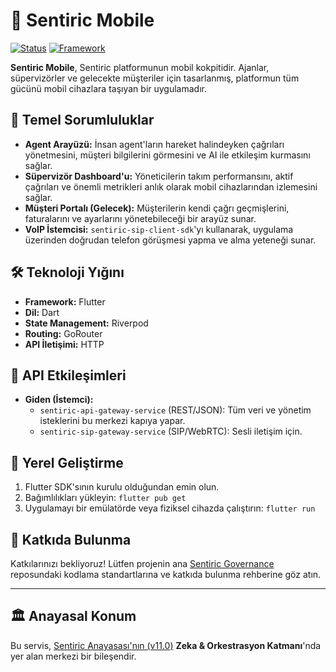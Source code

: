 # 📱 Sentiric Mobile

[![Status](https://img.shields.io/badge/status-prototype-orange.svg)]()
[![Framework](https://img.shields.io/badge/framework-Flutter-blue.svg)]()

**Sentiric Mobile**, Sentiric platformunun mobil kokpitidir. Ajanlar, süpervizörler ve gelecekte müşteriler için tasarlanmış, platformun tüm gücünü mobil cihazlara taşıyan bir uygulamadır.

## 🎯 Temel Sorumluluklar

*   **Agent Arayüzü:** İnsan agent'ların hareket halindeyken çağrıları yönetmesini, müşteri bilgilerini görmesini ve AI ile etkileşim kurmasını sağlar.
*   **Süpervizör Dashboard'u:** Yöneticilerin takım performansını, aktif çağrıları ve önemli metrikleri anlık olarak mobil cihazlarından izlemesini sağlar.
*   **Müşteri Portalı (Gelecek):** Müşterilerin kendi çağrı geçmişlerini, faturalarını ve ayarlarını yönetebileceği bir arayüz sunar.
*   **VoIP İstemcisi:** `sentiric-sip-client-sdk`'yı kullanarak, uygulama üzerinden doğrudan telefon görüşmesi yapma ve alma yeteneği sunar.

## 🛠️ Teknoloji Yığını

*   **Framework:** Flutter
*   **Dil:** Dart
*   **State Management:** Riverpod
*   **Routing:** GoRouter
*   **API İletişimi:** HTTP

## 🔌 API Etkileşimleri

*   **Giden (İstemci):**
    *   `sentiric-api-gateway-service` (REST/JSON): Tüm veri ve yönetim isteklerini bu merkezi kapıya yapar.
    *   `sentiric-sip-gateway-service` (SIP/WebRTC): Sesli iletişim için.

## 🚀 Yerel Geliştirme

1.  Flutter SDK'sının kurulu olduğundan emin olun.
2.  Bağımlılıkları yükleyin: `flutter pub get`
3.  Uygulamayı bir emülatörde veya fiziksel cihazda çalıştırın: `flutter run`

## 🤝 Katkıda Bulunma

Katkılarınızı bekliyoruz! Lütfen projenin ana [Sentiric Governance](https://github.com/sentiric/sentiric-governance) reposundaki kodlama standartlarına ve katkıda bulunma rehberine göz atın.

---
## 🏛️ Anayasal Konum

Bu servis, [Sentiric Anayasası'nın (v11.0)](https://github.com/sentiric/sentiric-governance/blob/main/docs/blueprint/Architecture-Overview.md) **Zeka & Orkestrasyon Katmanı**'nda yer alan merkezi bir bileşendir.